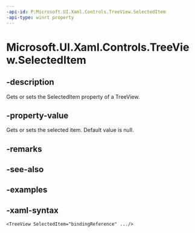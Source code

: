 ```yaml
---
-api-id: P:Microsoft.UI.Xaml.Controls.TreeView.SelectedItem
-api-type: winrt property
---
```


# Microsoft.UI.Xaml.Controls.TreeView.SelectedItem

## -description

Gets or sets the SelectedItem property of a TreeView.

## -property-value

Gets or sets the selected item. Default value is null.

## -remarks

## -see-also

## -examples

## -xaml-syntax

```xaml
<TreeView SelectedItem="bindingReference" .../>
```
